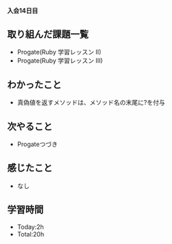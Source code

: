 #### 入会14日目
## 取り組んだ課題一覧
- Progate(Ruby 学習レッスン II)
- Progate(Ruby 学習レッスン III)
## わかったこと
- 真偽値を返すメソッドは、メソッド名の末尾に?を付与
## 次やること
- Progateつづき
## 感じたこと
- なし
## 学習時間
- Today:2h
- Total:20h
